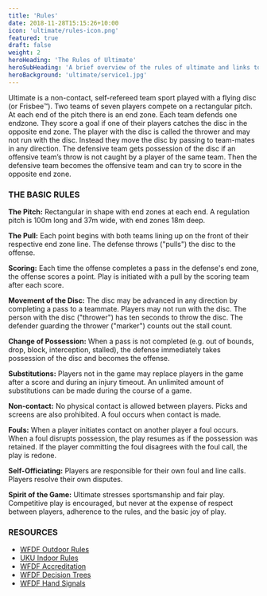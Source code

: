 ```yaml
---
title: 'Rules'
date: 2018-11-28T15:15:26+10:00
icon: 'ultimate/rules-icon.png'
featured: true
draft: false
weight: 2
heroHeading: 'The Rules of Ultimate'
heroSubHeading: 'A brief overview of the rules of ultimate and links to official resources.'
heroBackground: 'ultimate/service1.jpg'
---
```


Ultimate is a non-contact, self-refereed team sport played with a flying disc (or Frisbee™). Two teams of seven players compete on a rectangular pitch. At each end of the pitch there is an end zone. Each team defends one endzone. They score a goal if one of their players catches the disc in the opposite end zone. The player with the disc is called the thrower and may not run with the disc. Instead they move the disc by passing to team-mates in any direction. The defensive team gets possession of the disc if an offensive team’s throw is not caught by a player of the same team. Then the defensive team becomes the offensive team and can try to score in the opposite end zone. 

<h3>THE BASIC RULES</h3>

**The Pitch:** Rectangular in shape with end zones at each end. A regulation pitch is 100m long and 37m wide, with end zones 18m deep.

**The Pull:** Each point begins with both teams lining up on the front of their respective end zone line. The defense throws ("pulls") the disc to the offense.

**Scoring:** Each time the offense completes a pass in the defense's end zone, the offense scores a point. Play is initiated with a pull by the scoring team after each score.

**Movement of the Disc:** The disc may be advanced in any direction by completing a pass to a teammate. Players may not run with the disc. The person with the disc ("thrower") has ten seconds to throw the disc. The defender guarding the thrower ("marker") counts out the stall count.

**Change of Possession:** When a pass is not completed (e.g. out of bounds, drop, block, interception, stalled), the defense immediately takes possession of the disc and becomes the offense.

**Substitutions:** Players not in the game may replace players in the game after a score and during an injury timeout. An unlimited amount of substitutions can be made during the course of a game.

**Non-contact:** No physical contact is allowed between players. Picks and screens are also prohibited. A foul occurs when contact is made.

**Fouls:** When a player initiates contact on another player a foul occurs. When a foul disrupts possession, the play resumes as if the possession was retained. If the player committing the foul disagrees with the foul call, the play is redone.

**Self-Officiating:** Players are responsible for their own foul and line calls. Players resolve their own disputes.

**Spirit of the Game:** Ultimate stresses sportsmanship and fair play. Competitive play is encouraged, but never at the expense of respect between players, adherence to the rules, and the basic joy of play.

<h3>RESOURCES</h3>

- [WFDF Outdoor Rules](https://rules.wfdf.org/resources)
- [UKU Indoor Rules](https://www.ukultimate.com/system/files/UKU\%20Rules\%20of\%20Indoor\%20Ultimate\%202017.pdf)
- [WFDF Accreditation](https://rules.wfdf.org/accreditation)
- [WFDF Decision Trees](https://rules.wfdf.org/documents/wfdf-rules-of-ultimate-2021-2024-decision-diagrams)
- [WFDF Hand Signals](https://rules.wfdf.org/documents/wfdf-rules-of-ultimate-2021-2024-hand-signals)
